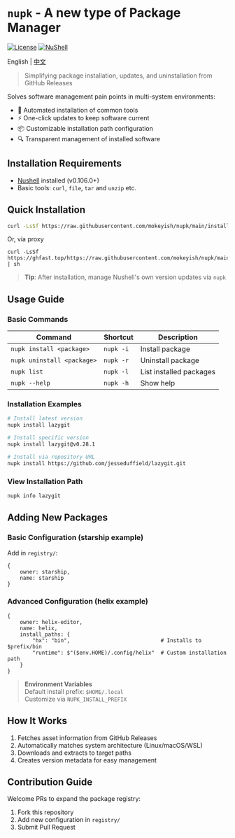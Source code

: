 # `nupk` - A new type of Package Manager

[![License](https://img.shields.io/badge/license-MIT-blue.svg)](https://github.com/mokeyish/nupk/blob/main/LICENSE)
[![NuShell](https://img.shields.io/badge/Powered%20by-NuShell-green.svg)](https://www.nushell.sh)

English | [中文](https://github.com/mokeyish/nupk/blob/main/README_zh-CN.md)

> Simplifying package installation, updates, and uninstallation from GitHub Releases

Solves software management pain points in multi-system environments:
- 🚀 Automated installation of common tools
- ⚡ One-click updates to keep software current
- 📦 Customizable installation path configuration
- 🔍 Transparent management of installed software

## Installation Requirements

- [Nushell](https://www.nushell.sh) installed (v0.106.0+)
- Basic tools: `curl`, `file`, `tar` and `unzip` etc.

## Quick Installation

```bash
curl -LsSf https://raw.githubusercontent.com/mokeyish/nupk/main/install.sh | sh
```
Or, via proxy
```
curl -LsSf https://ghfast.top/https://raw.githubusercontent.com/mokeyish/nupk/main/install.sh | sh
```

> **Tip**: After installation, manage Nushell's own version updates via `nupk`

## Usage Guide

### Basic Commands

| Command | Shortcut | Description |
|------|------|------|
| `nupk install <package>` | `nupk -i` | Install package |
| `nupk uninstall <package>` | `nupk -r` | Uninstall package |
| `nupk list` | `nupk -l` | List installed packages |
| `nupk --help` | `nupk -h` | Show help |

### Installation Examples

```bash
# Install latest version
nupk install lazygit

# Install specific version
nupk install lazygit@v0.28.1

# Install via repository URL
nupk install https://github.com/jesseduffield/lazygit.git
```

### View Installation Path
```bash
nupk info lazygit
```

## Adding New Packages

### Basic Configuration (starship example)
Add in `registry/`:
```nu
{
    owner: starship,
    name: starship
}
```

### Advanced Configuration (helix example)
```nu
{
    owner: helix-editor,
    name: helix,
    install_paths: {
        "hx": "bin",                             # Installs to $prefix/bin
        "runtime": $"($env.HOME)/.config/helix"  # Custom installation path
    }
}
```

> **Environment Variables**  
> Default install prefix: `$HOME/.local`  
> Customize via `NUPK_INSTALL_PREFIX`

## How It Works
1. Fetches asset information from GitHub Releases
2. Automatically matches system architecture (Linux/macOS/WSL)
3. Downloads and extracts to target paths
4. Creates version metadata for easy management

## Contribution Guide
Welcome PRs to expand the package registry:
1. Fork this repository
2. Add new configuration in `registry/`
3. Submit Pull Request
